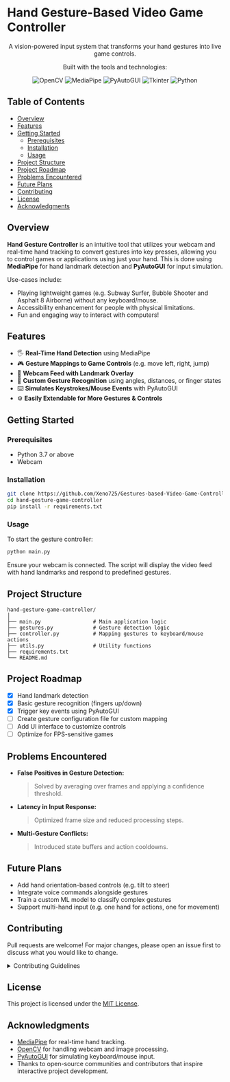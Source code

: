 # Hand Gesture-Based Video Game Controller

<p align="center">
	A vision-powered input system that transforms your hand gestures into live game controls.
</p>

<p align="center">Built with the tools and technologies:</p>
<p align="center">
	<img src="https://img.shields.io/badge/OpenCV-5C3EE8.svg?style=default&logo=OpenCV&logoColor=white" alt="OpenCV">
	<img src="https://img.shields.io/badge/MediaPipe-FF6F00.svg?style=default&logo=MediaPipe&logoColor=white" alt="MediaPipe">
	<img src="https://img.shields.io/badge/PyAutoGUI-4B8BBE.svg?style=default&logo=Python&logoColor=white" alt="PyAutoGUI">
	<img src="https://img.shields.io/badge/Tkinter-FF69B4.svg?style=default&logo=Python&logoColor=white" alt="Tkinter">
	<img src="https://img.shields.io/badge/Python-3776AB.svg?style=default&logo=Python&logoColor=white" alt="Python">
</p>

## Table of Contents

- [Overview](#overview)
- [Features](#features)
- [Getting Started](#getting-started)
  - [Prerequisites](#prerequisites)
  - [Installation](#installation)
  - [Usage](#usage)
- [Project Structure](#project-structure)
- [Project Roadmap](#project-roadmap)
- [Problems Encountered](#problems-encountered)
- [Future Plans](#future-plans)
- [Contributing](#contributing)
- [License](#license)
- [Acknowledgments](#acknowledgments)

## Overview

**Hand Gesture Controller** is an intuitive tool that utilizes your webcam and real-time hand tracking to convert gestures into key presses, allowing you to control games or applications using just your hand. This is done using **MediaPipe** for hand landmark detection and **PyAutoGUI** for input simulation.

Use-cases include:
- Playing lightweight games (e.g. Subway Surfer, Bubble Shooter and Asphalt 8 Airborne) without any keyboard/mouse.
- Accessibility enhancement for people with physical limitations.
- Fun and engaging way to interact with computers!

## Features

- 🖐️ **Real-Time Hand Detection** using MediaPipe
- 🎮 **Gesture Mappings to Game Controls** (e.g. move left, right, jump)
- 🎥 **Webcam Feed with Landmark Overlay**
- 🧠 **Custom Gesture Recognition** using angles, distances, or finger states
- ⌨️ **Simulates Keystrokes/Mouse Events** with PyAutoGUI
- ⚙️ **Easily Extendable for More Gestures & Controls**

## Getting Started

### Prerequisites

- Python 3.7 or above
- Webcam

### Installation

```bash
git clone https://github.com/Xeno725/Gestures-based-Video-Game-Controller.git
cd hand-gesture-game-controller
pip install -r requirements.txt
```

### Usage

To start the gesture controller:

```bash
python main.py
```

Ensure your webcam is connected. The script will display the video feed with hand landmarks and respond to predefined gestures.

## Project Structure

```
hand-gesture-game-controller/
│
├── main.py                 # Main application logic
├── gestures.py             # Gesture detection logic
├── controller.py           # Mapping gestures to keyboard/mouse actions
├── utils.py                # Utility functions
├── requirements.txt
└── README.md
```

## Project Roadmap

- [x] Hand landmark detection
- [x] Basic gesture recognition (fingers up/down)
- [x] Trigger key events using PyAutoGUI
- [ ] Create gesture configuration file for custom mapping
- [ ] Add UI interface to customize controls
- [ ] Optimize for FPS-sensitive games

## Problems Encountered

- **False Positives in Gesture Detection:**
  > Solved by averaging over frames and applying a confidence threshold.

- **Latency in Input Response:**
  > Optimized frame size and reduced processing steps.

- **Multi-Gesture Conflicts:**
  > Introduced state buffers and action cooldowns.

## Future Plans

- Add hand orientation-based controls (e.g. tilt to steer)
- Integrate voice commands alongside gestures
- Train a custom ML model to classify complex gestures
- Support multi-hand input (e.g. one hand for actions, one for movement)

## Contributing

Pull requests are welcome! For major changes, please open an issue first to discuss what you would like to change.

<details>
<summary>Contributing Guidelines</summary>

1. Fork the Repository  
2. Clone the Project Locally  
3. Create a Feature Branch  
4. Commit Your Changes  
5. Push and Open a PR

</details>

## License

This project is licensed under the [MIT License](https://choosealicense.com/licenses/mit/).

## Acknowledgments

- [MediaPipe](https://google.github.io/mediapipe/) for real-time hand tracking.
- [OpenCV](https://opencv.org/) for handling webcam and image processing.
- [PyAutoGUI](https://pyautogui.readthedocs.io/en/latest/) for simulating keyboard/mouse input.
- Thanks to open-source communities and contributors that inspire interactive project development.

